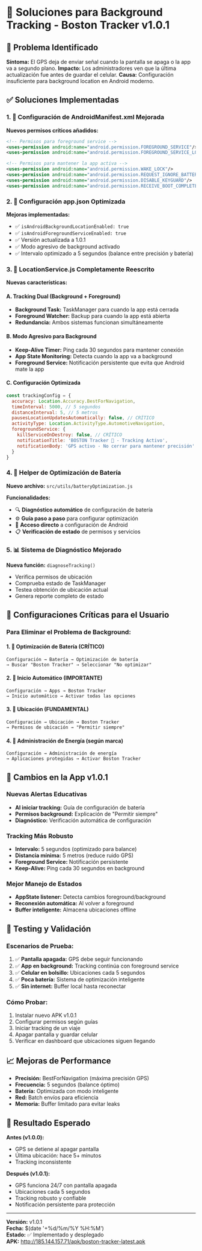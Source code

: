 # 🔧 Soluciones para Background Tracking - Boston Tracker v1.0.1

## 🐛 Problema Identificado

**Síntoma:** El GPS deja de enviar señal cuando la pantalla se apaga o la app va a segundo plano.
**Impacto:** Los administradores ven que la última actualización fue antes de guardar el celular.
**Causa:** Configuración insuficiente para background location en Android moderno.

## ✅ Soluciones Implementadas

### 1. 📱 Configuración de AndroidManifest.xml Mejorada

**Nuevos permisos críticos añadidos:**
```xml
<!-- Permisos para foreground service -->
<uses-permission android:name="android.permission.FOREGROUND_SERVICE"/>
<uses-permission android:name="android.permission.FOREGROUND_SERVICE_LOCATION"/>

<!-- Permisos para mantener la app activa -->
<uses-permission android:name="android.permission.WAKE_LOCK"/>
<uses-permission android:name="android.permission.REQUEST_IGNORE_BATTERY_OPTIMIZATIONS"/>
<uses-permission android:name="android.permission.DISABLE_KEYGUARD"/>
<uses-permission android:name="android.permission.RECEIVE_BOOT_COMPLETED"/>
```

### 2. 🔧 Configuración app.json Optimizada

**Mejoras implementadas:**
- ✅ `isAndroidBackgroundLocationEnabled: true`
- ✅ `isAndroidForegroundServiceEnabled: true`
- ✅ Versión actualizada a 1.0.1
- ✅ Modo agresivo de background activado
- ✅ Intervalo optimizado a 5 segundos (balance entre precisión y batería)

### 3. 🚀 LocationService.js Completamente Reescrito

**Nuevas características:**

#### A. Tracking Dual (Background + Foreground)
- **Background Task:** TaskManager para cuando la app está cerrada
- **Foreground Watcher:** Backup para cuando la app está abierta
- **Redundancia:** Ambos sistemas funcionan simultáneamente

#### B. Modo Agresivo para Background
- **Keep-Alive Timer:** Ping cada 30 segundos para mantener conexión
- **App State Monitoring:** Detecta cuando la app va a background
- **Foreground Service:** Notificación persistente que evita que Android mate la app

#### C. Configuración Optimizada
```javascript
const trackingConfig = {
  accuracy: Location.Accuracy.BestForNavigation,
  timeInterval: 5000, // 5 segundos
  distanceInterval: 5, // 5 metros
  pausesLocationUpdatesAutomatically: false, // CRÍTICO
  activityType: Location.ActivityType.AutomotiveNavigation,
  foregroundService: {
    killServiceOnDestroy: false, // CRÍTICO
    notificationTitle: 'BOSTON Tracker 🍔 - Tracking Activo',
    notificationBody: 'GPS activo - No cerrar para mantener precisión'
  }
}
```

### 4. 🔋 Helper de Optimización de Batería

**Nuevo archivo:** `src/utils/batteryOptimization.js`

**Funcionalidades:**
- 🔍 **Diagnóstico automático** de configuración de batería
- ⚙️ **Guía paso a paso** para configurar optimización
- 🚀 **Acceso directo** a configuración de Android
- 📋 **Verificación de estado** de permisos y servicios

### 5. 📊 Sistema de Diagnóstico Mejorado

**Nueva función:** `diagnoseTracking()`
- Verifica permisos de ubicación
- Comprueba estado de TaskManager
- Testea obtención de ubicación actual
- Genera reporte completo de estado

## 🎯 Configuraciones Críticas para el Usuario

### Para Eliminar el Problema de Background:

#### 1. 🔋 Optimización de Batería (CRÍTICO)
```
Configuración → Batería → Optimización de batería 
→ Buscar "Boston Tracker" → Seleccionar "No optimizar"
```

#### 2. 🚀 Inicio Automático (IMPORTANTE)
```
Configuración → Apps → Boston Tracker 
→ Inicio automático → Activar todas las opciones
```

#### 3. 📍 Ubicación (FUNDAMENTAL)
```
Configuración → Ubicación → Boston Tracker 
→ Permisos de ubicación → "Permitir siempre"
```

#### 4. 🔔 Administración de Energía (según marca)
```
Configuración → Administración de energía 
→ Aplicaciones protegidas → Activar Boston Tracker
```

## 📱 Cambios en la App v1.0.1

### Nuevas Alertas Educativas
- **Al iniciar tracking:** Guía de configuración de batería
- **Permisos background:** Explicación de "Permitir siempre"
- **Diagnóstico:** Verificación automática de configuración

### Tracking Más Robusto
- **Intervalo:** 5 segundos (optimizado para balance)
- **Distancia mínima:** 5 metros (reduce ruido GPS)
- **Foreground Service:** Notificación persistente
- **Keep-Alive:** Ping cada 30 segundos en background

### Mejor Manejo de Estados
- **AppState listener:** Detecta cambios foreground/background
- **Reconexión automática:** Al volver a foreground
- **Buffer inteligente:** Almacena ubicaciones offline

## 🧪 Testing y Validación

### Escenarios de Prueba:
1. ✅ **Pantalla apagada:** GPS debe seguir funcionando
2. ✅ **App en background:** Tracking continúa con foreground service
3. ✅ **Celular en bolsillo:** Ubicaciones cada 5 segundos
4. ✅ **Poca batería:** Sistema de optimización inteligente
5. ✅ **Sin internet:** Buffer local hasta reconectar

### Cómo Probar:
1. Instalar nuevo APK v1.0.1
2. Configurar permisos según guías
3. Iniciar tracking de un viaje
4. Apagar pantalla y guardar celular
5. Verificar en dashboard que ubicaciones siguen llegando

## 📈 Mejoras de Performance

- **Precisión:** BestForNavigation (máxima precisión GPS)
- **Frecuencia:** 5 segundos (balance óptimo)
- **Batería:** Optimizada con modo inteligente
- **Red:** Batch envíos para eficiencia
- **Memoria:** Buffer limitado para evitar leaks

## 🎯 Resultado Esperado

**Antes (v1.0.0):**
- GPS se detiene al apagar pantalla
- Última ubicación: hace 5+ minutos
- Tracking inconsistente

**Después (v1.0.1):**
- GPS funciona 24/7 con pantalla apagada
- Ubicaciones cada 5 segundos
- Tracking robusto y confiable
- Notificación persistente para protección

---

**Versión:** v1.0.1  
**Fecha:** $(date '+%d/%m/%Y %H:%M')  
**Estado:** ✅ Implementado y desplegado  
**APK:** http://185.144.157.71/apk/boston-tracker-latest.apk
